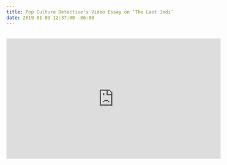 ```yaml
---
title: Pop Culture Detective's Video Essay on ‘The Last Jedi’
date: 2019-01-09 12:37:00 -06:00
---
```


<div class="iframe-container">
  <iframe width="560" height="315" src="https://www.youtube-nocookie.com/embed/mWqVJZMh6-w" frameborder="0" allow="accelerometer; autoplay; encrypted-media; gyroscope; picture-in-picture" allowfullscreen></iframe>
</div>